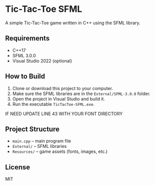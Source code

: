 # Tic-Tac-Toe SFML

A simple Tic-Tac-Toe game written in C++ using the SFML library.

## Requirements

- C++17
- SFML 3.0.0
- Visual Studio 2022 (optional)

## How to Build

1. Clone or download this project to your computer.
2. Make sure the SFML libraries are in the `External/SFML-3.0.0` folder.
3. Open the project in Visual Studio and build it.
4. Run the executable `TicTacToe-SFML.exe`.

IF NEED UPDATE LINE 43 WITH YOUR FONT DIRECTORY

## Project Structure

- `main.cpp` – main program file  
- `External/` – SFML libraries  
- `Resources/` – game assets (fonts, images, etc.)  

## License

MIT